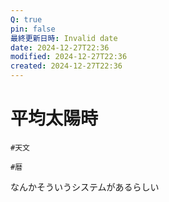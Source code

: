 ```yaml
---
Q: true
pin: false
最終更新日時: Invalid date
date: 2024-12-27T22:36
modified: 2024-12-27T22:36
created: 2024-12-27T22:36
---
```

# 平均太陽時

`#天文`

`#暦`

なんかそういうシステムがあるらしい